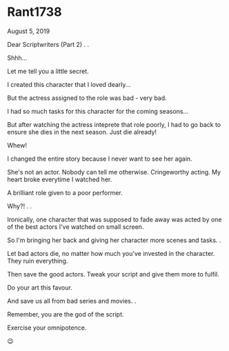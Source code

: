 # Rant1738


August 5, 2019

Dear Scriptwriters (Part 2)
.
.

Shhh...

Let me tell you a little secret. 

I created this character that I loved dearly...

But the actress assigned to the role was bad - very bad.

I had so much tasks for this character for the coming seasons... 

But after watching the actress inteprete that role poorly, I had to go back to ensure she dies in the next season. Just die already!

Whew!

I changed the entire story because I never want to see her again. 

She's not an actor. Nobody can tell me otherwise. Cringeworthy acting. My heart broke everytime I watched her.

A brilliant role given to a poor performer.

Why?!
.
.

Ironically, one character that was supposed to fade away was acted by one of the best actors I've watched on small screen.

So I'm bringing her back and giving her character more scenes and tasks.
.

Let bad actors die, no matter how much you've invested in the character. They ruin everything. 

Then save the good actors. Tweak your script and give them more to fulfil. 

Do your art this favour. 

And save us all from bad series and movies.
.

Remember, you are the god of the script.

Exercise your omnipotence.

😉